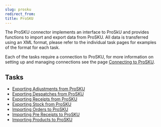 ```yaml
---
slug: prosku
redirect_from: 
title: ProSKU
---
```

The ProSKU connector implements an interface to ProSkU and provides functions to import and export data from ProSKU. All data is transferred using an XML format, please refer to the individual task pages for examples of the format for each task.

Each of the tasks require a connection to ProSKU, for more information on setting up and managing connections see the page [Connecting to ProSKU](connecting-to-ProSKU).

## Tasks

* [Exporting Adjustments from ProSKU](exporting-adjustments-from-prosku)
* [Exporting Despatches from ProSKU](exporting-despatches-from-prosku)
* [Exporting Receipts from ProSKU](exporting-receipts-from-prosku)
* [Exporting Stock from ProSKU](exporting-stock-from-prosku)
* [Importing Orders to ProSKU](importing-orders-to-prosku)
* [Importing Pre Receipts to ProSKU](importing-prereceipts-to-prosku)
* [Importing Products to ProSKU](importing-to-from-prosku)
